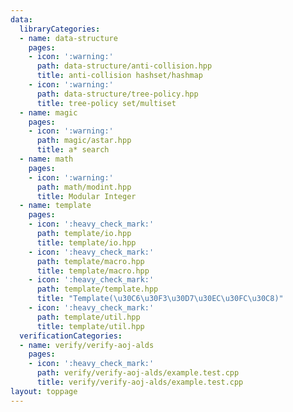 ```yaml
---
data:
  libraryCategories:
  - name: data-structure
    pages:
    - icon: ':warning:'
      path: data-structure/anti-collision.hpp
      title: anti-collision hashset/hashmap
    - icon: ':warning:'
      path: data-structure/tree-policy.hpp
      title: tree-policy set/multiset
  - name: magic
    pages:
    - icon: ':warning:'
      path: magic/astar.hpp
      title: a* search
  - name: math
    pages:
    - icon: ':warning:'
      path: math/modint.hpp
      title: Modular Integer
  - name: template
    pages:
    - icon: ':heavy_check_mark:'
      path: template/io.hpp
      title: template/io.hpp
    - icon: ':heavy_check_mark:'
      path: template/macro.hpp
      title: template/macro.hpp
    - icon: ':heavy_check_mark:'
      path: template/template.hpp
      title: "Template(\u30C6\u30F3\u30D7\u30EC\u30FC\u30C8)"
    - icon: ':heavy_check_mark:'
      path: template/util.hpp
      title: template/util.hpp
  verificationCategories:
  - name: verify/verify-aoj-alds
    pages:
    - icon: ':heavy_check_mark:'
      path: verify/verify-aoj-alds/example.test.cpp
      title: verify/verify-aoj-alds/example.test.cpp
layout: toppage
---
```

